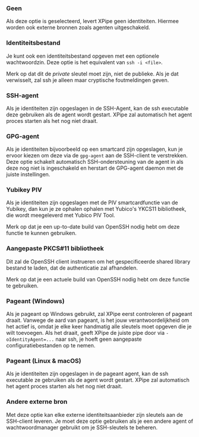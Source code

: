 ### Geen

Als deze optie is geselecteerd, levert XPipe geen identiteiten. Hiermee worden ook externe bronnen zoals agenten uitgeschakeld.

### Identiteitsbestand

Je kunt ook een identiteitsbestand opgeven met een optionele wachtwoordzin.
Deze optie is het equivalent van `ssh -i <file>`.

Merk op dat dit de *private* sleutel moet zijn, niet de publieke.
Als je dat verwisselt, zal ssh je alleen maar cryptische foutmeldingen geven.

### SSH-agent

Als je identiteiten zijn opgeslagen in de SSH-Agent, kan de ssh executable deze gebruiken als de agent wordt gestart.
XPipe zal automatisch het agent proces starten als het nog niet draait.

### GPG-agent

Als je identiteiten bijvoorbeeld op een smartcard zijn opgeslagen, kun je ervoor kiezen om deze via de `gpg-agent` aan de SSH-client te verstrekken.
Deze optie schakelt automatisch SSH-ondersteuning van de agent in als deze nog niet is ingeschakeld en herstart de GPG-agent daemon met de juiste instellingen.

### Yubikey PIV

Als je identiteiten zijn opgeslagen met de PIV smartcardfunctie van de Yubikey, dan kun je ze ophalen
ophalen met Yubico's YKCS11 bibliotheek, die wordt meegeleverd met Yubico PIV Tool.

Merk op dat je een up-to-date build van OpenSSH nodig hebt om deze functie te kunnen gebruiken.

### Aangepaste PKCS#11 bibliotheek

Dit zal de OpenSSH client instrueren om het gespecificeerde shared library bestand te laden, dat de authenticatie zal afhandelen.

Merk op dat je een actuele build van OpenSSH nodig hebt om deze functie te gebruiken.

### Pageant (Windows)

Als je pageant op Windows gebruikt, zal XPipe eerst controleren of pageant draait.
Vanwege de aard van pageant, is het jouw verantwoordelijkheid om het
actief is, omdat je elke keer handmatig alle sleutels moet opgeven die je wilt toevoegen.
Als het draait, geeft XPipe de juiste pipe door via
`-oIdentityAgent=...` naar ssh, je hoeft geen aangepaste configuratiebestanden op te nemen.

### Pageant (Linux & macOS)

Als je identiteiten zijn opgeslagen in de pageant agent, kan de ssh executable ze gebruiken als de agent wordt gestart.
XPipe zal automatisch het agent proces starten als het nog niet draait.

### Andere externe bron

Met deze optie kan elke externe identiteitsaanbieder zijn sleutels aan de SSH-client leveren. Je moet deze optie gebruiken als je een andere agent of wachtwoordmanager gebruikt om je SSH-sleutels te beheren.
